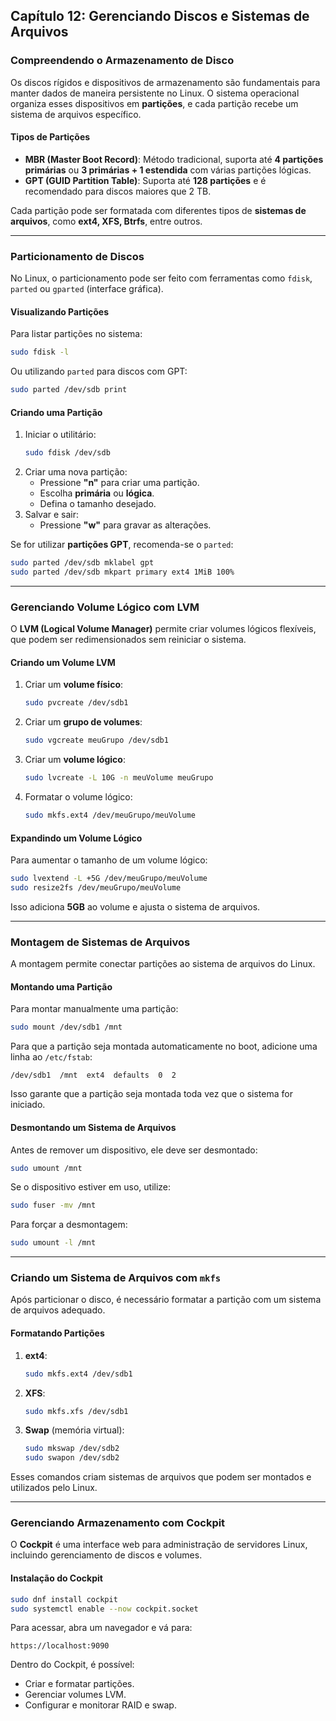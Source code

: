 ## **Capítulo 12: Gerenciando Discos e Sistemas de Arquivos**

### **Compreendendo o Armazenamento de Disco**
Os discos rígidos e dispositivos de armazenamento são fundamentais para manter dados de maneira persistente no Linux. O sistema operacional organiza esses dispositivos em **partições**, e cada partição recebe um sistema de arquivos específico.

#### **Tipos de Partições**
- **MBR (Master Boot Record)**: Método tradicional, suporta até **4 partições primárias** ou **3 primárias + 1 estendida** com várias partições lógicas.
- **GPT (GUID Partition Table)**: Suporta até **128 partições** e é recomendado para discos maiores que 2 TB.

Cada partição pode ser formatada com diferentes tipos de **sistemas de arquivos**, como **ext4, XFS, Btrfs**, entre outros.

---

### **Particionamento de Discos**
No Linux, o particionamento pode ser feito com ferramentas como `fdisk`, `parted` ou `gparted` (interface gráfica).

#### **Visualizando Partições**
Para listar partições no sistema:
```bash
sudo fdisk -l
```
Ou utilizando `parted` para discos com GPT:
```bash
sudo parted /dev/sdb print
```

#### **Criando uma Partição**
1. Iniciar o utilitário:
   ```bash
   sudo fdisk /dev/sdb
   ```
2. Criar uma nova partição:
   - Pressione **"n"** para criar uma partição.
   - Escolha **primária** ou **lógica**.
   - Defina o tamanho desejado.
3. Salvar e sair:
   - Pressione **"w"** para gravar as alterações.

Se for utilizar **partições GPT**, recomenda-se o `parted`:
```bash
sudo parted /dev/sdb mklabel gpt
sudo parted /dev/sdb mkpart primary ext4 1MiB 100%
```

---

### **Gerenciando Volume Lógico com LVM**
O **LVM (Logical Volume Manager)** permite criar volumes lógicos flexíveis, que podem ser redimensionados sem reiniciar o sistema.

#### **Criando um Volume LVM**
1. Criar um **volume físico**:
   ```bash
   sudo pvcreate /dev/sdb1
   ```
2. Criar um **grupo de volumes**:
   ```bash
   sudo vgcreate meuGrupo /dev/sdb1
   ```
3. Criar um **volume lógico**:
   ```bash
   sudo lvcreate -L 10G -n meuVolume meuGrupo
   ```
4. Formatar o volume lógico:
   ```bash
   sudo mkfs.ext4 /dev/meuGrupo/meuVolume
   ```

#### **Expandindo um Volume Lógico**
Para aumentar o tamanho de um volume lógico:
```bash
sudo lvextend -L +5G /dev/meuGrupo/meuVolume
sudo resize2fs /dev/meuGrupo/meuVolume
```
Isso adiciona **5GB** ao volume e ajusta o sistema de arquivos.

---

### **Montagem de Sistemas de Arquivos**
A montagem permite conectar partições ao sistema de arquivos do Linux.

#### **Montando uma Partição**
Para montar manualmente uma partição:
```bash
sudo mount /dev/sdb1 /mnt
```

Para que a partição seja montada automaticamente no boot, adicione uma linha ao `/etc/fstab`:
```
/dev/sdb1  /mnt  ext4  defaults  0  2
```
Isso garante que a partição seja montada toda vez que o sistema for iniciado.

#### **Desmontando um Sistema de Arquivos**
Antes de remover um dispositivo, ele deve ser desmontado:
```bash
sudo umount /mnt
```
Se o dispositivo estiver em uso, utilize:
```bash
sudo fuser -mv /mnt
```
Para forçar a desmontagem:
```bash
sudo umount -l /mnt
```

---

### **Criando um Sistema de Arquivos com `mkfs`**
Após particionar o disco, é necessário formatar a partição com um sistema de arquivos adequado.

#### **Formatando Partições**
1. **ext4**:
   ```bash
   sudo mkfs.ext4 /dev/sdb1
   ```
2. **XFS**:
   ```bash
   sudo mkfs.xfs /dev/sdb1
   ```
3. **Swap** (memória virtual):
   ```bash
   sudo mkswap /dev/sdb2
   sudo swapon /dev/sdb2
   ```

Esses comandos criam sistemas de arquivos que podem ser montados e utilizados pelo Linux.

---

### **Gerenciando Armazenamento com Cockpit**
O **Cockpit** é uma interface web para administração de servidores Linux, incluindo gerenciamento de discos e volumes.

#### **Instalação do Cockpit**
```bash
sudo dnf install cockpit
sudo systemctl enable --now cockpit.socket
```
Para acessar, abra um navegador e vá para:
```
https://localhost:9090
```

Dentro do Cockpit, é possível:
- Criar e formatar partições.
- Gerenciar volumes LVM.
- Configurar e monitorar RAID e swap.